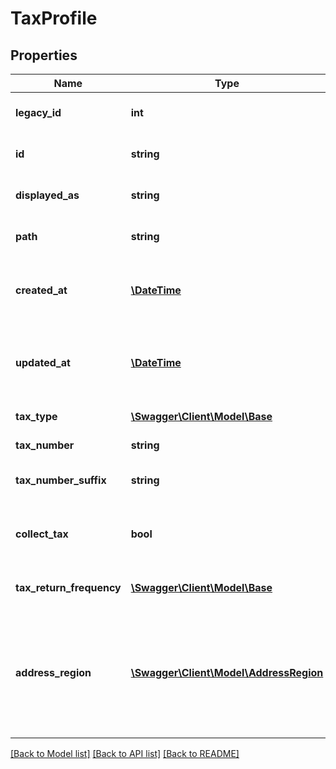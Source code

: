 # TaxProfile

## Properties
Name | Type | Description | Notes
------------ | ------------- | ------------- | -------------
**legacy_id** | **int** | The legacy ID for the item | [optional] 
**id** | **string** | The unique identifier for the item | [optional] 
**displayed_as** | **string** | The name of the resource | [optional] 
**path** | **string** | The API path for the resource | [optional] 
**created_at** | [**\DateTime**](\DateTime.md) | The datetime when the item was created | [optional] 
**updated_at** | [**\DateTime**](\DateTime.md) | The datetime when the item was last updated | [optional] 
**tax_type** | [**\Swagger\Client\Model\Base**](Base.md) | The tax type | [optional] 
**tax_number** | **string** | The tax number | [optional] 
**tax_number_suffix** | **string** | The tax number suffix | [optional] 
**collect_tax** | **bool** | Indicates whether tax is collected for this tax type | [optional] 
**tax_return_frequency** | [**\Swagger\Client\Model\Base**](Base.md) | The tax return frequency | [optional] 
**address_region** | [**\Swagger\Client\Model\AddressRegion**](AddressRegion.md) | The address region associated with the tax profile. Note: GST/HST is for all regions. | [optional] 

[[Back to Model list]](../README.md#documentation-for-models) [[Back to API list]](../README.md#documentation-for-api-endpoints) [[Back to README]](../README.md)


